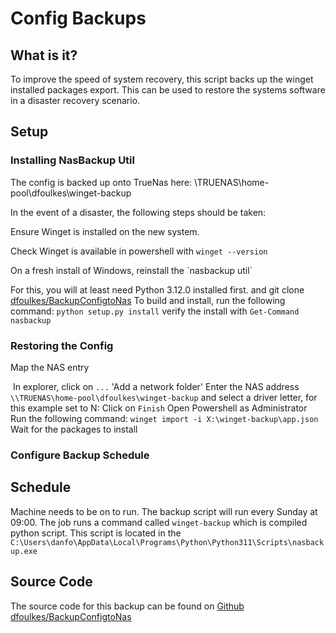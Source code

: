 # Config Backups

## What is it?

To improve the speed of system recovery, this script backs up the 
winget installed packages export. This can be used to restore the
systems software in a disaster recovery scenario.


## Setup 


### Installing NasBackup Util
The config is backed up onto TrueNas here:
<note>\\TRUENAS\home-pool\dfoulkes\winget-backup</note>

In the event of a disaster, the following steps should be taken:
<procedure title="Restore Config">
   <p>Ensure Winget is installed on the new system.</p>
   <step>Check Winget is available in powershell with <code>winget --version</code></step>
</procedure>

<procedure title="Reinstalling the NasBackup Util">
   <p>On a fresh install of Windows, reinstall the `nasbackup util` </p>
   <warning>For this, you will at least need Python 3.12.0 installed first. and git</warning>
   <step>clone <a href="https://github.com/dfoulkes/BackupConfigtoNas">dfoulkes/BackupConfigtoNas</a> </step>
   <step>
   To build and install, run the following command:
   <code>python setup.py install</code>
   </step>
   <step>verify the install with <code>Get-Command nasbackup</code></step>
</procedure>

### Restoring the Config
<procedure title="Reinstall Using the Config file">
  <p>Map the NAS entry</p>
   <img src="winget_restore_map_network_drive.png" alt=""/>
   <step>In explorer, click on <code>...</code> 'Add a network folder'</step>
   <step>Enter the NAS address <code>\\TRUENAS\home-pool\dfoulkes\winget-backup</code> and select 
         a driver letter, for this example set to N:</step>
      <step>Click on <code>Finish</code></step>
    <step>Open Powershell as Administrator</step>
    <step>Run the following command: <code>winget import -i X:\winget-backup\app.json</code></step>
    <step>Wait for the packages to install</step>
</procedure>

### Configure Backup Schedule

## Schedule
<note>Machine needs to be on to run.</note>
The backup script will run every Sunday at 09:00. The job runs a command called `winget-backup` which is compiled python
script. This script is located in the `C:\Users\danfo\AppData\Local\Programs\Python\Python311\Scripts\nasbackup.exe`

## Source Code
The source code for this backup can be found on
[Github dfoulkes/BackupConfigtoNas](https://github.com/dfoulkes/BackupConfigtoNas)

